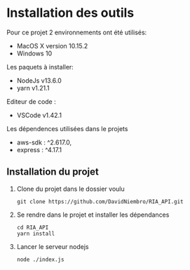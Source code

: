 # Installation des outils 
Pour ce projet 2 environnements ont été utilisés:
- MacOS X version 10.15.2
- Windows 10

Les paquets à installer:
- NodeJs v13.6.0
- yarn v1.21.1

Editeur de code :
- VSCode v1.42.1

Les dépendences utilisées dans le projets
- aws-sdk : ^2.617.0,
- express : ^4.17.1


## Installation du projet

1. Clone du projet dans le dossier voulu

    ```git clone https://github.com/DavidNiembro/RIA_API.git```

2. Se rendre dans le projet et installer les dépendances

    ```
    cd RIA_API 
    yarn install
    ```
3. Lancer le serveur nodejs
    ```
    node ./index.js
    ```